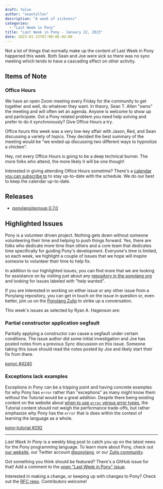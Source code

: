 ```yaml
---
draft: false
author: "seantallen"
description: "A week of sickness"
categories:
  - "Last Week in Pony"
title: "Last Week in Pony - January 22, 2023"
date: 2023-01-22T07:00:06-04:00
---
```


Not a lot of things that normally make up the content of Last Week in Pony happened this week. Both Sean and Joe were sick so there was no sync meeting which tends to have a cascading effect on other activity.

<!-- more -->

## Items of Note

### Office Hours

We have an open Zoom meeting every Friday for the community to get together and well, do whatever they want. In theory, Sean T. Allen "owns" the meeting and will often set an agenda. Anyone is welcome to show up and participate. Got a Pony related problem you need help solving and prefer to do it synchronously? Give Office Hours a try.

Office hours this week was a very low-key affair with Jason, Red, and Sean discussing a variety of topics. They decided the best summary of the meeting would be "we ended up discussing two different ways to hypnotize a chicken".

Hey, not every Office Hours is going to be a deep technical burner. The more folks who attend, the more likely it will be one though!

Interested in giving attending Office Hours sometime? There's a [calendar you can subscribe to](https://calendar.google.com/calendar/ical/4465e68ae24131ae00461a40893f2637a2c9ac510e311a44ff78680e2f183ce3%40group.calendar.google.com/public/basic.ics) to stay up-to-date with the schedule. We do our best to keep the calendar up-to-date.

## Releases

- [ponylang/ponyup 0.7.0]( https://github.com/ponylang/ponyc/releases/tag/0.7.0)

## Highlighted Issues

Pony is a volunteer driven project. Nothing gets down without someone volunteering their time and helping to push things forward. Yes, there are folks who dedicate more time than others and a core team that dedicates time specifically for guiding Pony's development. Everyone's time is limited, so each week, we highlight a couple of issues that we hope will inspire someone to volunteer their time to help fix.

In addition to our highlighted issues, you can find more that we are looking for assistance on by visiting just about any [repository in the ponylang org](https://github.com/ponylang/) and looking for issues labeled with "help wanted".

If you are interested in working on either issue or any other issue from a Ponylang repository, you can get in touch on the issue in question or, even better, join us on the [Ponylang Zulip](https://ponylang.zulipchat.com/) to strike up a conversation.

This week's issues as selected by Ryan A. Hagenson are:

### Partial constructor application segfault

Partially applying a constructor can cause a segfault under certain conditions. The issue author did some initial investigation and Joe has posted notes from a previous Sync discussion on this issue. Someone taking this issue should read the notes posted by Joe and likely start their fix from there.

[ponyc #4240](https://github.com/ponylang/ponyc/issues/4240)

### Exceptions lack examples

Exceptions in Pony can be a tripping point and having concrete examples for why Pony has `error` rather than "exceptions" as many might know them without the Tutorial would be a great addition. Despite there being existing content on the website about [when to use `error` versus error types](https://www.ponylang.io/reference/pony-performance-cheatsheet/#avoid-error), the Tutorial content should not weigh the performance trade-offs, but rather emphasize why Pony has the `error` that is does within the context of learning the language as a whole.

[pony-tutorial #292](https://github.com/ponylang/pony-tutorial/issues/292)

---

_Last Week In Pony_ is a weekly blog post to catch you up on the latest news for the Pony programming language. To learn more about Pony, check out [our website](https://ponylang.io), our Twitter account [@ponylang](https://twitter.com/ponylang), or our [Zulip community](https://ponylang.zulipchat.com).

Got something you think should be featured? There's a GitHub issue for that! Add a comment to the [open "Last Week in Pony" issue](https://github.com/ponylang/ponylang.github.io/issues?q=is%3Aissue+is%3Aopen+label%3Alast-week-in-pony).

Interested in making a change, or keeping up with changes to Pony? Check out the [RFC repo](https://github.com/ponylang/rfcs). Contributors welcome!
